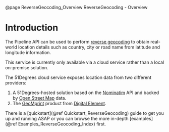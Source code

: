 @page ReverseGeocoding_Overview ReverseGeocoding - Overview

# Introduction

The Pipeline API can be used to perform [reverse geocoding](https://en.wikipedia.org/wiki/Reverse_geocoding) 
to obtain real-world location details such as country, city or road name from latitude and 
longitude information.

This service is currently only available via a cloud service rather than a local on-premise solution.

The 51Degrees cloud service exposes location data from two different providers:
1. A 51Degrees-hosted solution based on the [Nominatim](https://wiki.openstreetmap.org/wiki/Nominatim) 
API and backed by [Open Street Map](https://www.openstreetmap.org/) data.
2. The [GeoMprint](https://www.digitalelement.com/solutions/geomprint/) product from 
[Digital Element](https://www.digitalelement.com/).

There is a [quickstart](@ref Quickstart_ReverseGeocoding) guide to get you up and running ASAP or you can
browse the more in-depth [examples](@ref Examples_ReverseGeocoding_Index) first.

